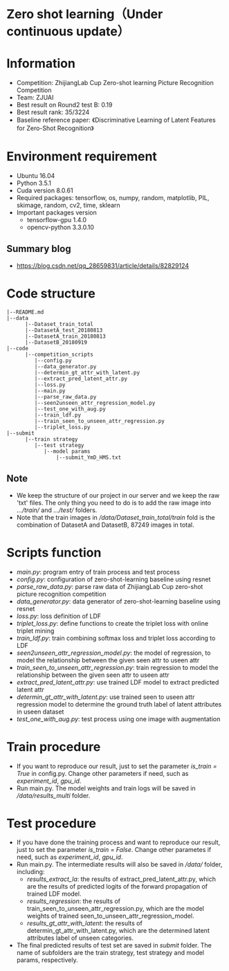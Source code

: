 # Zero shot learning（Under continuous update）
# Information
* Competition: ZhijiangLab Cup Zero-shot learning Picture Recognition Competition
* Team: ZJUAI
* Best result on Round2 test B: 0.19
* Best result rank: 35/3224
* Baseline reference paper: 《Discriminative Learning of Latent Features for Zero-Shot Recognition》

# Environment requirement
* Ubuntu 16.04
* Python 3.5.1
* Cuda version 8.0.61
* Required packages: tensorflow, os, numpy, random, matplotlib, PIL, skimage, random, cv2, time, sklearn
* Important packages version
	* tensorflow-gpu 1.4.0 
	* opencv-python 3.3.0.10

## Summary blog
* https://blog.csdn.net/qq_28659831/article/details/82829124

# Code structure
```
|--README.md
|--data
	  |--Dataset_train_total
	  |--DatasetA_test_20180813
	  |--DatasetA_train_20180813
	  |--DatasetB_20180919
|--code
      |--competition_scripts
	  	 |--config.py
	  	 |--data_generator.py
	  	 |--determin_gt_attr_with_latent.py
	  	 |--extract_pred_latent_attr.py
	  	 |--loss.py
	  	 |--main.py
	  	 |--parse_raw_data.py
	  	 |--seen2unseen_attr_regression_model.py
	  	 |--test_one_with_aug.py
	  	 |--train_ldf.py
	  	 |--train_seen_to_unseen_attr_regression.py
	  	 |--triplet_loss.py
|--submit
      |--train strategy
	  	 |--test strategy
	  		|--model params
	  			|--submit_YmD_HMS.txt

```
## Note
* We keep the structure of our project in our server and we keep the raw 'txt' files. The only thing you need to do is to add the raw image into *.../train/* and *.../test/* folders.
* Note that the train images in */data/Dataset_train_total/train* fold is the combination of DatasetA and DatasetB, 87249 images in total.

# Scripts function
* *main.py*: program entry of train process and test process 
* *config.py*: configuration of zero-shot-learning baseline using resnet
* *parse_raw_data.py*: parse raw data of ZhijiangLab Cup zero-shot picture recognition competition
* *data_generator.py*: data generator of zero-shot-learning baseline using resnet
* *loss.py*: loss definition of LDF
* *triplet_loss.py*: define functions to create the triplet loss with online triplet mining
* *train_ldf.py*: train combining softmax loss and triplet loss according to LDF
* *seen2unseen_attr_regression_model.py*: the model of regression, to model the relationship between the given seen attr to useen attr
* *train_seen_to_unseen_attr_regression.py*: train regression to model the relationship between the given seen attr to useen attr
* *extract_pred_latent_attr.py*: use trained LDF model to extract predicted latent attr
* *determin_gt_attr_with_latent.py*: use trained seen to useen attr regression model to determine the ground truth label of latent attributes in useen dataset
* *test_one_with_aug.py*: test process using one image with augmentation

# Train procedure
* If you want to reproduce our result, just to set the parameter *is_train = True* in config.py. Change other parameters if need, such as *experiment_id*, *gpu_id*.
* Run main.py. The model weights and train logs will be saved in */data/results_multi* folder.

# Test procedure
* If you have done the training process and want to reproduce our result, just to set the parameter *is_train = False*. Change other parametes if need, such as *experiment_id*, *gpu_id*.
* Run main.py. The intermediate results will also be saved in */data/* folder, including:
	* *results_extract_la*: the results of extract_pred_latent_attr.py, which are the results of predicted logits of the forward propagation of trained LDF model.
	* *results_regression*: the results of train_seen_to_unseen_attr_regression.py, which are the model weights of trained seen_to_unseen_attr_regression_model.
	* *results_gt_attr_with_latent*: the results of determin_gt_attr_with_latent.py, which are the determined latent attributes label of unseen categories.
* The final predicted results of test set are saved in *submit* folder. The name of subfolders are the train strategy, test strategy and model params, respectively.